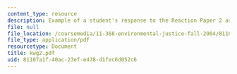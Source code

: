 ```yaml
---
content_type: resource
description: Example of a student's response to the Reaction Paper 2 assignment.
file: null
file_location: /coursemedia/11-368-environmental-justice-fall-2004/81107a1f40ac23efe478d1fec6d052c6_kwg2.pdf
file_type: application/pdf
resourcetype: Document
title: kwg2.pdf
uid: 81107a1f-40ac-23ef-e478-d1fec6d052c6
---
```

